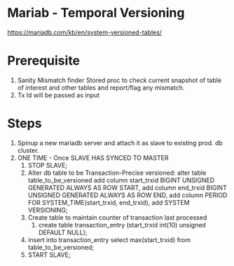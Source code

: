 # Mariab - Temporal Versioning 
https://mariadb.com/kb/en/system-versioned-tables/

# Prerequisite
1. Sanity Mismatch finder Stored proc to check current snapshot of table of interest and other tables and report/flag any mismatch.
2. Tx Id will be passed as input

# Steps
1. Spinup a new mariadb server and attach it as slave to existing prod. db cluster.
2. ONE TIME - Once SLAVE HAS SYNCED TO MASTER
    1. STOP SLAVE;
    2. Alter db table to be Transaction-Precise versioned:
        alter table table_to_be_versioned 
        add column start_trxid BIGINT UNSIGNED GENERATED ALWAYS AS ROW START,
        add column end_trxid BIGINT UNSIGNED GENERATED ALWAYS AS ROW END,
        add column PERIOD FOR SYSTEM_TIME(start_trxid, end_trxid),
        add SYSTEM VERSIONING;
    3. Create table to maintain counter of transaction last processed
        1.  create table transaction_entry (start_trxid int(10) unsigned DEFAULT NULL);
    2.  insert into transaction_entry select max(start_trxid) from table_to_be_versioned;
    3.  START SLAVE;
